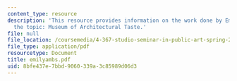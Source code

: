 ```yaml
---
content_type: resource
description: 'This resource provides information on the work done by Emily Ambs on
  the topic: Museum of Architectural Taste.'
file: null
file_location: /coursemedia/4-367-studio-seminar-in-public-art-spring-2006/8bfe437e7bbd9060339a3c85989d06d3_emilyambs.pdf
file_type: application/pdf
resourcetype: Document
title: emilyambs.pdf
uid: 8bfe437e-7bbd-9060-339a-3c85989d06d3
---
```

